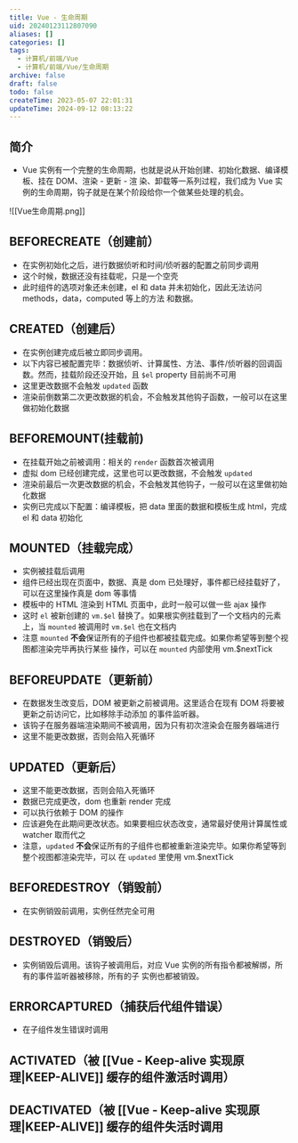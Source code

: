 ```yaml
---
title: Vue - 生命周期
uid: 20240123112807090
aliases: []
categories: []
tags:
  - 计算机/前端/Vue
  - 计算机/前端/Vue/生命周期
archive: false
draft: false
todo: false
createTime: 2023-05-07 22:01:31
updateTime: 2024-09-12 08:13:22
---
```


## 简介

- Vue 实例有一个完整的生命周期，也就是说从开始创建、初始化数据、编译模板、挂在 DOM、渲染 - 更新 - 渲
  染、卸载等一系列过程，我们成为 Vue 实例的生命周期，钩子就是在某个阶段给你一个做某些处理的机会。

![[Vue生命周期.png]]

## BEFORECREATE（创建前）

- 在实例初始化之后，进行数据侦听和时间/侦听器的配置之前同步调用
- 这个时候，数据还没有挂载呢，只是一个空壳
- 此时组件的选项对象还未创建，el 和 data 并未初始化，因此无法访问 methods，data，computed 等上的方法
  和数据。

## CREATED（创建后）

- 在实例创建完成后被立即同步调用。
- 以下内容已被配置完毕：数据侦听、计算属性、方法、事件/侦听器的回调函数。然而，挂载阶段还没开始，且
  `$el` property 目前尚不可用
- 这里更改数据不会触发 `updated` 函数
- 渲染前倒数第二次更改数据的机会，不会触发其他钩子函数，一般可以在这里做初始化数据

## BEFOREMOUNT(挂载前)

- 在挂载开始之前被调用：相关的 `render` 函数首次被调用
- 虚拟 dom 已经创建完成，这里也可以更改数据，不会触发 `updated`
- 渲染前最后一次更改数据的机会，不会触发其他钩子，一般可以在这里做初始化数据
- 实例已完成以下配置：编译模板，把 data 里面的数据和模板生成 html，完成 el 和 data 初始化

## MOUNTED（挂载完成）

- 实例被挂载后调用
- 组件已经出现在页面中，数据、真是 dom 已处理好，事件都已经挂载好了，可以在这里操作真是 dom 等事情
- 模板中的 HTML 渲染到 HTML 页面中，此时一般可以做一些 ajax 操作
- 这时 `el` 被新创建的 `vm.$el` 替换了。如果根实例挂载到了一个文档内的元素上，当 `mounted` 被调用时
  `vm.$el` 也在文档内
- 注意 `mounted` **不会**保证所有的子组件也都被挂载完成。如果你希望等到整个视图都渲染完毕再执行某些
  操作，可以在 `mounted` 内部使用 vm.$nextTick

## BEFOREUPDATE（更新前）

- 在数据发生改变后，DOM 被更新之前被调用。这里适合在现有 DOM 将要被更新之前访问它，比如移除手动添加
  的事件监听器。
- 该钩子在服务器端渲染期间不被调用，因为只有初次渲染会在服务器端进行
- 这里不能更改数据，否则会陷入死循环

## UPDATED（更新后）

- 这里不能更改数据，否则会陷入死循环
- 数据已完成更改，dom 也重新 render 完成
- 可以执行依赖于 DOM 的操作
- 应该避免在此期间更改状态。如果要相应状态改变，通常最好使用计算属性或 watcher 取而代之
- 注意，`updated` **不会**保证所有的子组件也都被重新渲染完毕。如果你希望等到整个视图都渲染完毕，可以
  在 `updated` 里使用 vm.$nextTick

## BEFOREDESTROY（销毁前）

- 在实例销毁前调用，实例任然完全可用

## DESTROYED（销毁后）

- 实例销毁后调用。该钩子被调用后，对应 Vue 实例的所有指令都被解绑，所有的事件监听器被移除，所有的子
  实例也都被销毁。

## ERRORCAPTURED（捕获后代组件错误）

- 在子组件发生错误时调用

## ACTIVATED（被 [[Vue - Keep-alive 实现原理|KEEP-ALIVE]] 缓存的组件激活时调用）

## DEACTIVATED（被 [[Vue - Keep-alive 实现原理|KEEP-ALIVE]] 缓存的组件失活时调用
